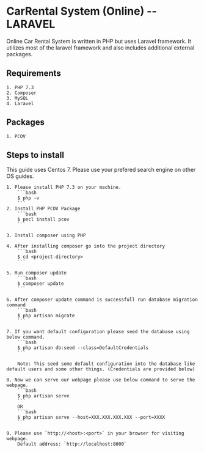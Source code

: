# CarRental System (Online) -- LARAVEL

Online Car Rental System is written in PHP but uses Laravel framework. It utilizes most of the laravel framework and also includes additional external packages.

## Requirements

    1. PHP 7.3
    2. Composer
    3. MySQL
    4. Laravel

## Packages

    1. PCOV

## Steps to install

This guide uses Centos 7. Please use your prefered search engine on other OS guides.

    1. Please install PHP 7.3 on your machine.
        ```bash
        $ php -v
        ```
    2. Install PHP PCOV Package
        ```bash
        $ pecl install pcov
        ```

    3. Install composer using PHP

    4. After installing composer go into the project directory
        ```bash
        $ cd <project-directory>
        ```

    5. Run composer update
        ```bash
        $ composer update
        ```

    6. After composer update command is successfull run database migration command
        ```bash
        $ php artisan migrate
        ```

    7. If you want default configuration please seed the database using below command.
        ```bash
        $ php artisan db:seed --class=DefaultCredentials
        ```

        Note: This seed some default configuration into the database like default users and some other things. (Credentials are provided below)

    8. Now we can serve our webpage please use below command to serve the webpage.
        ```bash
        $ php artisan serve
        ```
        OR
        ```bash
        $ php artisan serve --host=XXX.XXX.XXX.XXX --port=XXXX
        ```

    9. Please use `http://<host>:<port>` in your browser for visiting webpage.
        Default address: `http://localhost:8000`
